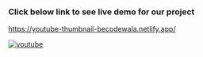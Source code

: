 ### Click below link to see live demo for our project
https://youtube-thumbnail-becodewala.netlify.app/



[![youtube](https://img.youtube.com/vi/eaFcKp20Fcc/0.jpg)](https://www.youtube.com/watch?v=eaFcKp20Fcc)
